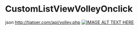 # CustomListViewVolleyOnclick
json http://tjatoer.com/api/volley.php
[![IMAGE ALT TEXT HERE](http://img.youtube.com/vi/oBGEkM48NQU/0.jpg)](http://www.youtube.com/watch?v=oBGEkM48NQU)

